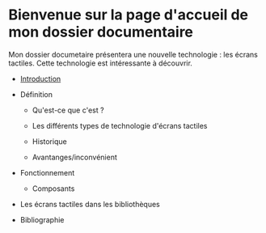 # Bienvenue sur la page d'accueil de mon dossier documentaire 

Mon dossier documetaire présentera une nouvelle technologie : les écrans tactiles. Cette technologie est intéressante à découvrir. 


* [Introduction](Introduction.md)

* Définition
    
    * Qu'est-ce que c'est ?
    
    * Les différents types de technologie d'écrans tactiles
    
    * Historique
    
    * Avantanges/inconvénient

* Fonctionnement

    * Composants 

* Les écrans tactiles dans les bibliothèques

* Bibliographie
